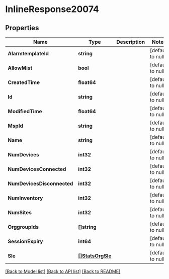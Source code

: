 # InlineResponse20074

## Properties
Name | Type | Description | Notes
------------ | ------------- | ------------- | -------------
**AlarmtemplateId** | **string** |  | [default to null]
**AllowMist** | **bool** |  | [default to null]
**CreatedTime** | **float64** |  | [default to null]
**Id** | **string** |  | [default to null]
**ModifiedTime** | **float64** |  | [default to null]
**MspId** | **string** |  | [default to null]
**Name** | **string** |  | [default to null]
**NumDevices** | **int32** |  | [default to null]
**NumDevicesConnected** | **int32** |  | [default to null]
**NumDevicesDisconnected** | **int32** |  | [default to null]
**NumInventory** | **int32** |  | [default to null]
**NumSites** | **int32** |  | [default to null]
**OrggroupIds** | **[]string** |  | [default to null]
**SessionExpiry** | **int64** |  | [default to null]
**Sle** | [**[]StatsOrgSle**](stats_org_sle.md) |  | [default to null]

[[Back to Model list]](../README.md#documentation-for-models) [[Back to API list]](../README.md#documentation-for-api-endpoints) [[Back to README]](../README.md)

